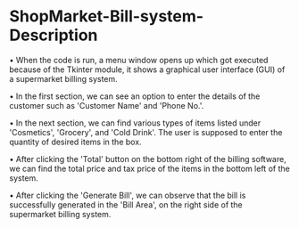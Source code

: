 # ShopMarket-Bill-system-Description

•	When the code is run, a menu window opens up which got executed because of the Tkinter module, it shows a graphical user interface (GUI) of a supermarket billing system.

•	In the first section, we can see an option to enter the details of the customer such as 'Customer Name' and 'Phone No.'.

•	In the next section, we can find various types of items listed under 'Cosmetics', 'Grocery', and 'Cold Drink'. The user is supposed to enter the quantity of desired items in the box. 

•	After clicking the 'Total' button on the bottom right of the billing software, we can find the total price and tax price of the items in the bottom left of the system. 

•	After clicking the 'Generate Bill', we can observe that the bill is successfully generated in the 'Bill Area', on the right side of the supermarket billing system.
